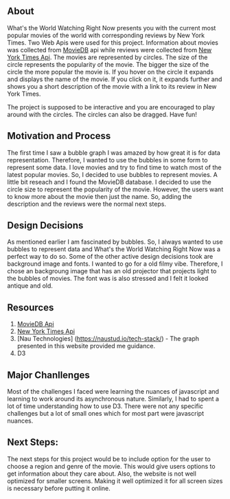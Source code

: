 

## About

What's the World Watching Right Now presents you with the current most popular movies of the world with corresponding reviews by New York Times. Two Web Apis were used for this project. Information about movies was collected from [MovieDB](https://developers.themoviedb.org/3) api while reviews were collected from [New York Times Api](https://developer.nytimes.com/movie_reviews_v2.json). The movies are represented by circles. The size of the circle represents the popularity of the movie. The bigger the size of the circle the more popular the movie is. If you hover on the circle it expands and displays the name of the movie. If you click on it, it expands further and shows you a short description of the movie with a link to its review in New York Times. 

The project is supposed to be interactive and you are encouraged to play around with the circles. The circles can also be dragged. Have fun!


## Motivation and Process
The first time I saw a bubble graph I was amazed by how great it is for data representation. Therefore, I wanted to use the bubbles in some form to represent some data. I love movies and try to find time to watch most of the latest popular movies. So, I decided to use bubbles to represent movies. A little bit reseach and I found the MovieDB database. I decided to use the circle size to represent the popularity of the movie. However, the users want to know more about the movie then just the name. So, adding the description and the reviews were the normal next steps. 


## Design Decisions

As mentioned earlier I am fascinated by bubbles. So, I always wanted to use bubbles to represent data and What's the World Watching Right Now was a perfect way to do so. Some of the other active design decisions took are background image and fonts. I wanted to go for a old filmy vibe. Therefore, I chose an backgroung image that has an old projector that projects light to the bubbles of movies. The font was is also stressed and I felt it looked antique and old. 

## Resources

1. [MovieDB Api](https://developers.themoviedb.org/3)
2. [New York Times Api](https://developer.nytimes.com/movie_reviews_v2.json)
3. [Nau Technologies] (https://naustud.io/tech-stack/) - The graph presented in this website provided me guidance. 
4. D3 

## Major Chanllenges
Most of the challenges I faced were learning the nuances of javascript and learning to work around its asynchronous nature. Similarly, I had to spent a lot of time understanding how to use D3. There were not any specific challenges but a lot of small ones which for most part were javascript nuances. 

## Next Steps:

The next steps for this project would be to include option for the user to choose a region and genre of the movie. This would give users options to get information about they care about. Also, the website is not well optimized for smaller screens. Making it well optimized it for all screen sizes is necessary before putting it online. 
